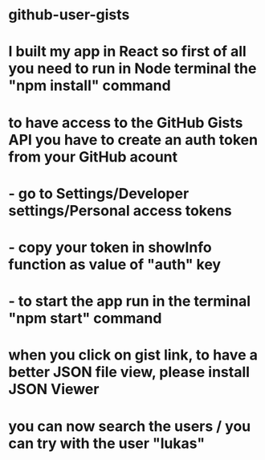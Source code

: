 # github-user-gists


# I built my app in React so first of all you need to run in Node terminal the "npm install" command
# to have access to the GitHub Gists API you have to create an auth token from your GitHub acount
# - go to Settings/Developer settings/Personal access tokens
# - copy your token in showInfo function as value of "auth" key
# - to start the app run in the terminal "npm start" command
# when you click on gist link, to have a better JSON file view, please install JSON Viewer
# you can now search the users / you can try with the user "lukas"